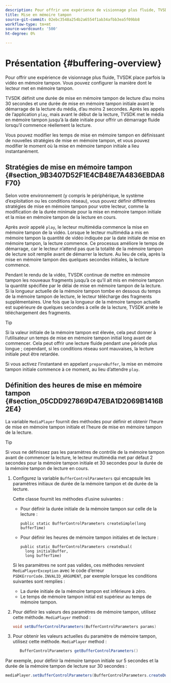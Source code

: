 ```yaml
---
description: Pour offrir une expérience de visionnage plus fluide, TVSDK place parfois la vidéo en mémoire tampon. Vous pouvez configurer la manière dont le lecteur met en mémoire tampon.
title: Mise en mémoire tampon
source-git-commit: 02ebc3548a254b2a6554f1ab34afbb3ea5f09bb8
workflow-type: tm+mt
source-wordcount: '500'
ht-degree: 0%

---
```


# Présentation {#buffering-overview}

Pour offrir une expérience de visionnage plus fluide, TVSDK place parfois la vidéo en mémoire tampon. Vous pouvez configurer la manière dont le lecteur met en mémoire tampon.

TVSDK définit une durée de mise en mémoire tampon de lecture d’au moins 30 secondes et une durée de mise en mémoire tampon initiale avant le démarrage de la lecture du média, d’au moins 2 secondes. Après les appels de l’application `play`, mais avant le début de la lecture, TVSDK met le média en mémoire tampon jusqu’à la date initiale pour offrir un démarrage fluide lorsqu’il commence réellement la lecture.

Vous pouvez modifier les temps de mise en mémoire tampon en définissant de nouvelles stratégies de mise en mémoire tampon, et vous pouvez modifier le moment où la mise en mémoire tampon initiale a lieu instantanément.

## Stratégies de mise en mémoire tampon {#section_9B3407D52F1E4CB48E7A4836EBDA8F70}

Selon votre environnement (y compris le périphérique, le système d’exploitation ou les conditions réseau), vous pouvez définir différentes stratégies de mise en mémoire tampon pour votre lecteur, comme la modification de la durée minimale pour la mise en mémoire tampon initiale et la mise en mémoire tampon de la lecture en cours.

Après avoir appelé `play`, le lecteur multimédia commence la mise en mémoire tampon de la vidéo. Lorsque le lecteur multimédia a mis en mémoire tampon la quantité de vidéo indiquée par la date initiale de mise en mémoire tampon, la lecture commence. Ce processus améliore le temps de démarrage, car le lecteur n’attend pas que la totalité de la mémoire tampon de lecture soit remplie avant de démarrer la lecture. Au lieu de cela, après la mise en mémoire tampon des quelques secondes initiales, la lecture commence.

Pendant le rendu de la vidéo, TVSDK continue de mettre en mémoire tampon les nouveaux fragments jusqu’à ce qu’il ait mis en mémoire tampon la quantité spécifiée par le délai de mise en mémoire tampon de la lecture. Si la longueur actuelle de la mémoire tampon tombe en dessous du temps de la mémoire tampon de lecture, le lecteur télécharge des fragments supplémentaires. Une fois que la longueur de la mémoire tampon actuelle est supérieure de quelques secondes à celle de la lecture, TVSDK arrête le téléchargement des fragments.

>[!TIP]
>
>Si la valeur initiale de la mémoire tampon est élevée, cela peut donner à l’utilisateur un temps de mise en mémoire tampon initial long avant de commencer. Cela peut offrir une lecture fluide pendant une période plus longue ; cependant, si les conditions réseau sont mauvaises, la lecture initiale peut être retardée.

Si vous activez l’instantané en appelant `prepareBuffer`, la mise en mémoire tampon initiale commence à ce moment, au lieu d’attendre `play`.

## Définition des heures de mise en mémoire tampon {#section_05CDD927869D47EBA1D2069B1416B2E4}

La variable `MediaPlayer` fournit des méthodes pour définir et obtenir l’heure de mise en mémoire tampon initiale et l’heure de mise en mémoire tampon de la lecture.

>[!TIP]
>
>Si vous ne définissez pas les paramètres de contrôle de la mémoire tampon avant de commencer la lecture, le lecteur multimédia met par défaut 2 secondes pour la mémoire tampon initiale et 30 secondes pour la durée de la mémoire tampon de lecture en cours.

1. Configurez la variable `BufferControlParameters` qui encapsule les paramètres initiaux de durée de la mémoire tampon et de durée de la lecture.

   Cette classe fournit les méthodes d’usine suivantes :

   * Pour définir la durée initiale de la mémoire tampon sur celle de la lecture :

     ```
     public static BufferControlParameters createSimple(long bufferTime)
     ```

   * Pour définir les heures de mémoire tampon initiales et de lecture :

     ```
     public static BufferControlParameters createDual( 
       long initialBuffer,  
       long bufferTime)
     ```

   Si les paramètres ne sont pas valides, ces méthodes renvoient `MediaPlayerException` avec le code d’erreur `PSDKErrorCode.INVALID_ARGUMENT`, par exemple lorsque les conditions suivantes sont remplies :

   * La durée initiale de la mémoire tampon est inférieure à zéro.
   * Le temps de mémoire tampon initial est supérieur au temps de mémoire tampon.

1. Pour définir les valeurs des paramètres de mémoire tampon, utilisez cette méthode. `MediaPlayer` method :

   ```java
   void setBufferControlParameters(BufferControlParameters params)
   ```

1. Pour obtenir les valeurs actuelles du paramètre de mémoire tampon, utilisez cette méthode. `MediaPlayer` method :

   ```java
      BufferControlParameters getBufferControlParameters()  
   ```

<!--<a id="example_DE0580B3AD404635825D3301C1F096B6"></a>-->

Par exemple, pour définir la mémoire tampon initiale sur 5 secondes et la durée de la mémoire tampon de lecture sur 30 secondes :

```java
mediaPlayer.setBufferControlParameters(BufferControlParameters.createDual(5000, 30000));
```
